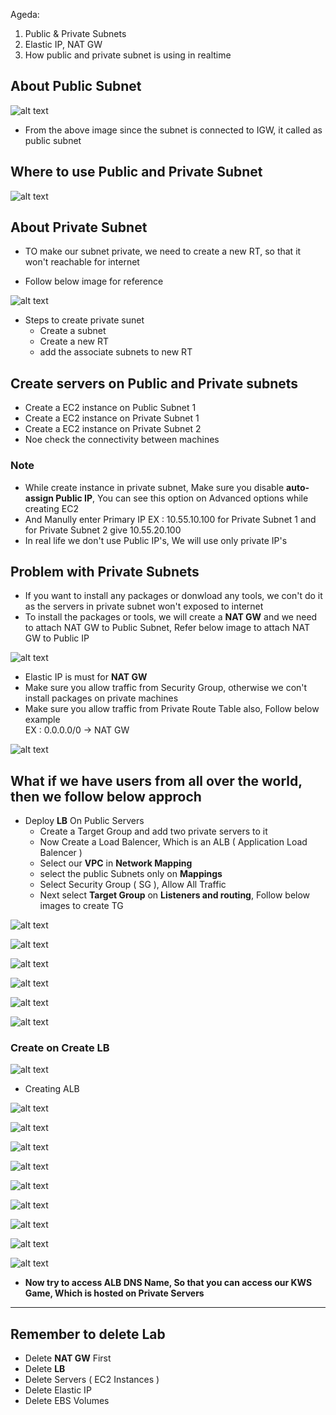Ageda:
1. Public & Private Subnets
2. Elastic IP, NAT GW
3. How public and private subnet is using in realtime

## About Public Subnet

![alt text](./Images/Why_we_called_public_subnets.png)

* From the above image since the subnet is connected to IGW, it called as public subnet

## Where to use Public and Private Subnet

![alt text](./Images/Where_we_use_Public_Private_Subnets.png)

## About Private Subnet
* TO make our subnet private, we need to create a new RT, so that it won't reachable for internet

* Follow below image for reference

![alt text](./Images/Ref_for_private_subnet.png)

* Steps to create private sunet
    * Create a subnet
    * Create a new RT
    * add the associate subnets to new RT

## Create servers on Public and Private subnets
* Create a EC2 instance on Public Subnet 1 
* Create a EC2 instance on Private Subnet 1
* Create a EC2 instance on Private Subnet 2
* Noe check the connectivity between machines

### Note
* While create instance in private subnet, Make sure you disable __auto-assign Public IP__, You can see this option on Advanced options while creating EC2
* And Manully enter Primary IP EX : 10.55.10.100 for Private Subnet 1 and for Private Subnet 2 give 10.55.20.100
* In real life we don't use Public IP's, We will use only private IP's

## Problem with Private Subnets
* If you want to install any packages or donwload any tools, we con't do it as the servers in private subnet won't exposed to internet
* To install the packages or tools, we will create a __NAT GW__ and we need to attach NAT GW to Public Subnet, Refer below image to attach NAT GW to Public IP

![alt text](./Images/NAT_connection_to_public_subnet.png)

* Elastic IP is must for __NAT GW__
* Make sure you allow traffic from Security Group, otherwise we con't install packages on private machines
* Make sure you allow traffic from Private Route Table also, Follow below example \
EX : 0.0.0.0/0 -> NAT GW

![alt text](./Images/NAT_connection_to_public_subnet_Overview.png)

## What if we have users from all over the world, then we follow below approch
* Deploy __LB__ On Public Servers
    * Create a Target Group and add two private servers to it
    * Now Create a Load Balencer, Which is an ALB ( Application Load Balencer )
    * Select our __VPC__ in __Network Mapping__
    * select the public Subnets only on __Mappings__
    * Select Security Group ( SG ), Allow All Traffic
    * Next select __Target Group__ on __Listeners and routing__, Follow below images to create TG

![alt text](./Images/AWS_TargetGroup_1.png)

![alt text](./Images/AWS_TargetGroup_2.png)

![alt text](./Images/AWS_TargetGroup_3.png)

![alt text](./Images/AWS_TargetGroup_4.png)

![alt text](./Images/AWS_TargetGroup_5.png)

![alt text](./Images/AWS_TargetGroup_6.png)

### Create on Create LB

![alt text](./Images/Ways_we_can_reachout_to_servers.png)

* Creating ALB

![alt text](./Images/AWS_Basic_ALB_1.png)

![alt text](./Images/AWS_Basic_ALB_2.png)

![alt text](./Images/AWS_Basic_ALB_3.png)

![alt text](./Images/AWS_Basic_ALB_4.png)

![alt text](./Images/AWS_Basic_ALB_5.png)

![alt text](./Images/AWS_Basic_ALB_6.png)

![alt text](./Images/AWS_Basic_ALB_7.png)

![alt text](./Images/AWS_Basic_ALB_8.png)

![alt text](./Images/AWS_Basic_ALB_9.png)

* __Now try to access ALB DNS Name, So that you can access our KWS Game, Which is hosted on Private Servers__

---
Remember to delete Lab
---
* Delete __NAT GW__ First
* Delete __LB__
* Delete Servers ( EC2 Instances )
* Delete Elastic IP
* Delete EBS Volumes